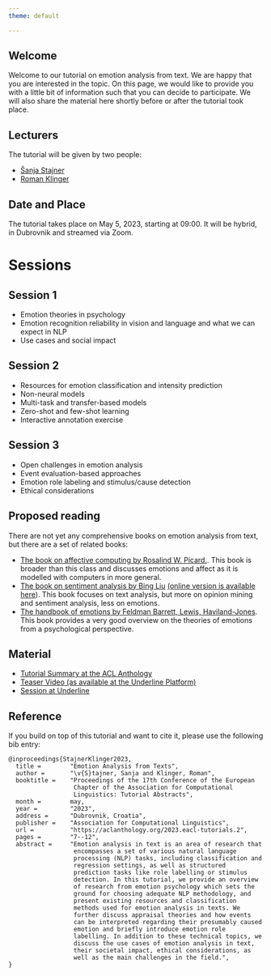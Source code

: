 ```yaml
---
theme: default

---
```


## Welcome

Welcome to our tutorial on emotion analysis from text. We are happy that you are interested in the topic. On this page, we would like to provide you with a little bit of information such that you can decide to participate. We will also share the material here shortly before or after the tutorial took place.

## Lecturers

The tutorial will be given by two people:

* [Šanja Stajner](https://stajnersanja.wixsite.com/sanja)
* [Roman Klinger](https://www.romanklinger.de/)

## Date and Place

The tutorial takes place on May 5, 2023, starting at 09:00. It will be hybrid, in Dubrovnik and streamed via Zoom.

# Sessions

## Session 1

* Emotion theories in psychology
* Emotion recognition reliability in vision and language and what we can expect in NLP
* Use cases and social impact

## Session 2

* Resources for emotion classification and intensity prediction
* Non-neural models
* Multi-task and transfer-based models
* Zero-shot and few-shot learning
* Interactive annotation exercise

## Session 3

* Open challenges in emotion analysis
* Event evaluation-based approaches
* Emotion role labeling and stimulus/cause detection
* Ethical considerations

## Proposed reading

There are not yet any comprehensive books on emotion analysis from text, but there are a set of related books:

* [The book on affective computing by Rosalind W. Picard.](https://mitpress.mit.edu/books/affective-computing). This book is broader than this class and discusses emotions and affect as it is modelled with computers in more general.
* [The book on sentiment analysis by Bing Liu](https://doi.org/10.1017/CBO9781139084789) [(online version is available here](https://www.cs.uic.edu/~liub/FBS/SentimentAnalysis-and-OpinionMining.pdf)). This book focuses on text analysis, but more on opinion mining and sentiment analysis, less on emotions.
* [The handbook of emotions by Feldman Barrett, Lewis, Haviland-Jones](https://www.guilford.com/books/Handbook-of-Emotions/Barrett-Lewis-Haviland-Jones/9781462536368/editors). This book provides a very good overview on the theories of emotions from a psychological perspective.

## Material

* [Tutorial Summary at the ACL Anthology](https://aclanthology.org/2023.eacl-tutorials.2)
* [Teaser Video (as available at the Underline Platform)](https://www.romanklinger.de/EmotionAnalysis-EACL-Tutorial-Teaser.mp4)
* [Session at Underline](https://underline.io/events/383/sessions?eventSessionId=14843)

## Reference

If you build on top of this tutorial and want to cite it, please use the following bib entry:

```
@inproceedings{StajnerKlinger2023,
  title =        "Emotion Analysis from Texts",
  author =       "\v{S}tajner, Sanja and Klinger, Roman",
  booktitle =    "Proceedings of the 17th Conference of the European
                  Chapter of the Association for Computational
                  Linguistics: Tutorial Abstracts",
  month =        may,
  year =         "2023",
  address =      "Dubrovnik, Croatia",
  publisher =    "Association for Computational Linguistics",
  url =          "https://aclanthology.org/2023.eacl-tutorials.2",
  pages =        "7--12",
  abstract =     "Emotion analysis in text is an area of research that
                  encompasses a set of various natural language
                  processing (NLP) tasks, including classification and
                  regression settings, as well as structured
                  prediction tasks like role labelling or stimulus
                  detection. In this tutorial, we provide an overview
                  of research from emotion psychology which sets the
                  ground for choosing adequate NLP methodology, and
                  present existing resources and classification
                  methods used for emotion analysis in texts. We
                  further discuss appraisal theories and how events
                  can be interpreted regarding their presumably caused
                  emotion and briefly introduce emotion role
                  labelling. In addition to these technical topics, we
                  discuss the use cases of emotion analysis in text,
                  their societal impact, ethical considerations, as
                  well as the main challenges in the field.",
}
```
